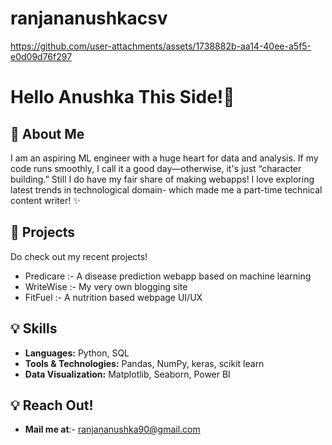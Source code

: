 # ranjananushkacsv
https://github.com/user-attachments/assets/1738882b-aa14-40ee-a5f5-e0d09d76f297


# Hello Anushka This Side!🦁

## 👋 About Me
I am an aspiring ML engineer with a huge heart for data and analysis. If my code runs smoothly, I call it a good day—otherwise, it's just “character building.” Still I do have my fair share of making webapps! I love exploring latest trends in technological domain- which made me a part-time technical content writer! ✨

## 🚀 Projects
Do check out my recent projects!
- Predicare :- A disease prediction webapp based on machine learning 
- WriteWise :- My very own blogging site
- FitFuel :- A nutrition based webpage UI/UX
  
## 💡 Skills
- **Languages:** Python, SQL
- **Tools & Technologies:** Pandas, NumPy, keras, scikit learn
- **Data Visualization:** Matplotlib, Seaborn, Power BI

## 💡 Reach Out!
- **Mail me at**:- ranjananushka90@gmail.com 


<!---
ranjananushkacsv/ranjananushkacsv is a ✨ special ✨ repository because its `README.md` (this file) appears on your GitHub profile.
You can click the Preview link to take a look at your changes.
--->
